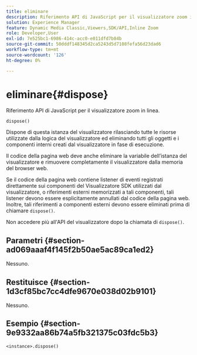 ```yaml
---
title: eliminare
description: Riferimento API di JavaScript per il visualizzatore zoom in linea.
solution: Experience Manager
feature: Dynamic Media Classic,Viewers,SDK/API,Inline Zoom
role: Developer,User
exl-id: 7e525bc1-6986-414c-acc0-e011dfd7b84b
source-git-commit: 50dddf148345d2ca5243d5d7108fefa56d23dad6
workflow-type: tm+mt
source-wordcount: '126'
ht-degree: 0%

---
```


# eliminare{#dispose}

Riferimento API di JavaScript per il visualizzatore zoom in linea.

`dispose()`

Dispone di questa istanza del visualizzatore rilasciando tutte le risorse utilizzate dalla logica del visualizzatore ed eliminando tutti gli oggetti e i componenti interni creati dal visualizzatore in fase di esecuzione.

Il codice della pagina web deve anche eliminare la variabile dell’istanza del visualizzatore e rimuovere completamente il visualizzatore dalla memoria del browser web.

Se il codice della pagina web contiene listener di eventi registrati direttamente sui componenti del Visualizzatore SDK utilizzati dal visualizzatore, o riferimenti esterni memorizzati a tali componenti, tali listener devono essere esplicitamente annullati dal codice della pagina web. Inoltre, tali riferimenti a componenti esterni devono essere eliminati prima di chiamare `dispose()`.

Non accedere più all&#39;API del visualizzatore dopo la chiamata di `dispose()`.

## Parametri {#section-ad069aaaf4f145f2b50ae5ac89ca1ed2}

Nessuno.

## Restituisce {#section-1d3cf85bc7cc4dfe9670e038d02b9101}

Nessuno.

## Esempio {#section-9e9332aa86b74a5fb321375c03fdc5b3}

```
<instance>.dispose()
```
